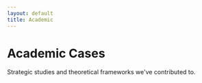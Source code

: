 ```yaml
---
layout: default
title: Academic
---
```


# Academic Cases

Strategic studies and theoretical frameworks we've contributed to.

